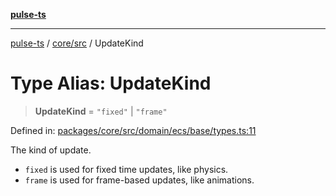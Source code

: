 [**pulse-ts**](../../../README.md)

***

[pulse-ts](../../../README.md) / [core/src](../README.md) / UpdateKind

# Type Alias: UpdateKind

> **UpdateKind** = `"fixed"` \| `"frame"`

Defined in: [packages/core/src/domain/ecs/base/types.ts:11](https://github.com/jlehett/pulse-ts/blob/d786433c7cb88fe7c30a7029f46dff58815931cc/packages/core/src/domain/ecs/base/types.ts#L11)

The kind of update.
- `fixed` is used for fixed time updates, like physics.
- `frame` is used for frame-based updates, like animations.
